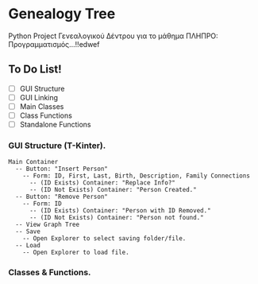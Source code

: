 # Genealogy Tree
Python Project Γενεαλογικού Δέντρου για το μάθημα ΠΛΗΠΡΟ: Προγραμματισμός...!!edwef

## To Do List!
- [ ] GUI Structure
- [ ] GUI Linking
- [ ] Main Classes
- [ ] Class Functions
- [ ] Standalone Functions

### GUI Structure (T-Kinter).
```
Main Container
  -- Button: "Insert Person"
    -- Form: ID, First, Last, Birth, Description, Family Connections
      -- (ID Exists) Container: "Replace Info?"
      -- (ID Not Exists) Container: "Person Created."
  -- Button: "Remove Person"
    -- Form: ID
      -- (ID Exists) Container: "Person with ID Removed."
      -- (ID Not Exists) Container: "Person not found."
  -- View Graph Tree
  -- Save
    -- Open Explorer to select saving folder/file.
  -- Load
    -- Open Explorer to load file.
```

### Classes & Functions.